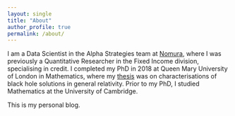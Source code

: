 ```yaml
---
layout: single
title: "About"
author_profile: true
permalink: /about/
---
```


I am a Data Scientist in the Alpha Strategies team at [Nomura](https://www.nomura.com/), 
where I was previously a Quantitative Researcher in the Fixed Income division, specialising
in credit.  I completed my PhD in 2018 at Queen Mary University of London in Mathematics,
 where my [thesis](assets/PhDThesis.pdf) was on characterisations of black hole solutions 
 in general relativity. Prior to my PhD, I studied Mathematics at the University of Cambridge.
 
This is my personal blog.